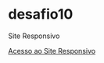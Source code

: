 # desafio10
Site Responsivo

<a href="https://leandroluna22.github.io/desafio10/android.html" target="_blank" class="externo"> Acesso ao Site Responsivo</a>